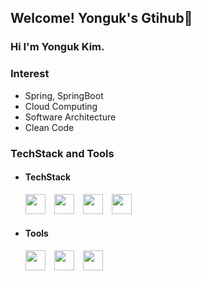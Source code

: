 <!-- ![header](https://capsule-render.vercel.app/api?type=soft&color=FDDA0D&text=Yonguk's%20Dev-Home&fontSize=40)-->
## Welcome! Yonguk's Gtihub👋

### Hi I'm Yonguk Kim.

### Interest
- Spring, SpringBoot
- Cloud Computing
- Software Architecture
- Clean Code




### TechStack and Tools

- #### TechStack
  <img height="32" width="32" src="https://user-images.githubusercontent.com/26195706/228287993-7a15a2bb-09b0-454d-9a72-488da35bd892.png" /> <img height="32" width="32" src="https://cdn.simpleicons.org/spring/#6DB33F" /> <img height="32" width="32" src="https://cdn.simpleicons.org/springboot/#6DB33F" /> <img height="32" width="32" src="https://cdn.simpleicons.org/oracle/#F80000" /> 
- #### Tools
  <img height="32" width="32" src="https://cdn.simpleicons.org/github/black" /> <img height="32" width="32" src="https://cdn.simpleicons.org/slack/#4A154B" /> <img height="32" width="32" src="https://cdn.simpleicons.org/intellijidea/#000000" />  

<!-- [![yonggguk's github activity graph](https://github-readme-activity-graph.cyclic.app/graph?username=yonggguk&theme=github-light&radius=4)](https://github.com/ashutosh00710/github-readme-activity-graph) -->
